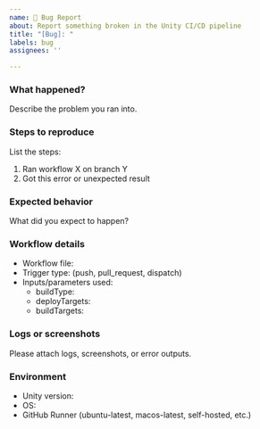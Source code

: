 ```yaml
---
name: 🐛 Bug Report
about: Report something broken in the Unity CI/CD pipeline
title: "[Bug]: "
labels: bug
assignees: ''

---
```


### What happened?

Describe the problem you ran into.

### Steps to reproduce

List the steps:
1. Ran workflow X on branch Y
2. Got this error or unexpected result

### Expected behavior

What did you expect to happen?

### Workflow details

- Workflow file:  
- Trigger type: (push, pull_request, dispatch)
- Inputs/parameters used:
  - buildType:
  - deployTargets:
  - buildTargets:

### Logs or screenshots

Please attach logs, screenshots, or error outputs.

### Environment

- Unity version:
- OS:
- GitHub Runner (ubuntu-latest, macos-latest, self-hosted, etc.)
